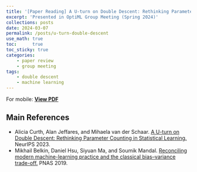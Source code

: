 ```yaml
---
title: '[Paper Reading] A U-turn on Double Descent: Rethinking Parameter Counting in Statistical Learning'
excerpt: 'Presented in OptiML Group Meeting (Spring 2024)'
collections: posts
date: 2024-03-07
permalink: /posts/u-turn-double-descent
use_math: true
toc:      true
toc_sticky: true
categories:
    - paper review
    - group meeting
tags:
    - double descent
    - machine learning
---
```


<!-- markdownlint-disable MD033 -->
<object data="/files/group_meeting/GroupMeeting240306_HansuelCho_Uturn.pdf" width="960" height="540" type='application/pdf'></object>
For mobile: [**View PDF**](/files/group_meeting/GroupMeeting240306_HansuelCho_Uturn.pdf)

## Main References

* Alicia Curth, Alan Jeffares, and Mihaela van der Schaar. [A U-turn on Double Descent: Rethinking Parameter Counting in Statistical Learning.](https://openreview.net/forum?id=O0Lz8XZT2b) NeurIPS 2023.
* Mikhail Belkin, Daniel Hsu, Siyuan Ma, and Soumik Mandal. [Reconciling modern machine-learning practice and the classical bias–variance trade-off.](https://www.pnas.org/doi/10.1073/pnas.1903070116) PNAS 2019.
